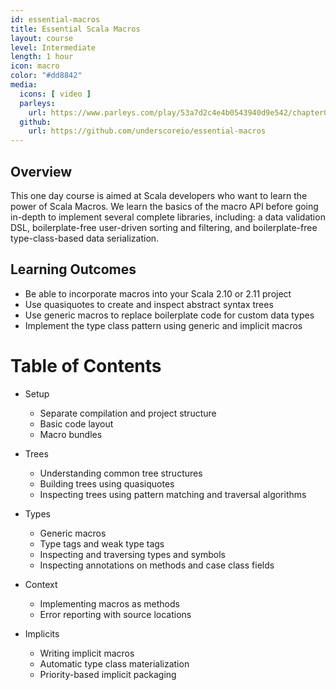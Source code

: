 ```yaml
---
id: essential-macros
title: Essential Scala Macros
layout: course
level: Intermediate
length: 1 hour
icon: macro
color: "#dd8842"
media:
  icons: [ video ]
  parleys:
    url: https://www.parleys.com/play/53a7d2c4e4b0543940d9e542/chapter0/about
  github:
    url: https://github.com/underscoreio/essential-macros
---
```


## Overview

This one day course is aimed at Scala developers who want to learn the power of Scala Macros. We learn the basics of the macro API before going in-depth to implement several complete libraries, including: a data validation DSL, boilerplate-free user-driven sorting and filtering, and boilerplate-free type-class-based data serialization.

## Learning Outcomes

- Be able to incorporate macros into your Scala 2.10 or 2.11 project
- Use quasiquotes to create and inspect abstract syntax trees
- Use generic macros to replace boilerplate code for custom data types
- Implement the type class pattern using generic and implicit macros

# Table of Contents

- Setup
  - Separate compilation and project structure
  - Basic code layout
  - Macro bundles

- Trees
  - Understanding common tree structures
  - Building trees using quasiquotes
  - Inspecting trees using pattern matching and traversal algorithms

- Types
  - Generic macros
  - Type tags and weak type tags
  - Inspecting and traversing types and symbols
  - Inspecting annotations on methods and case class fields

- Context
  - Implementing macros as methods
  - Error reporting with source locations

- Implicits
  - Writing implicit macros
  - Automatic type class materialization
  - Priority-based implicit packaging
